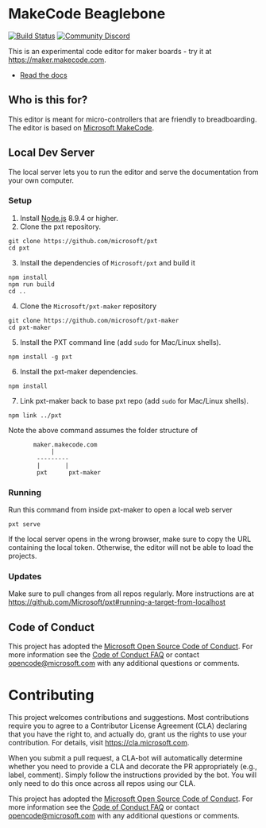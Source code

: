 # MakeCode Beaglebone

[![Build Status](https://travis-ci.org/Microsoft/pxt-maker.svg?branch=master)](https://travis-ci.org/Microsoft/pxt-maker)
[![Community Discord](https://img.shields.io/discord/448979533891371018.svg)](https://aka.ms/makecodecommunity)

This is an experimental code editor for maker boards - try it at https://maker.makecode.com.

* [Read the docs](https://maker.makecode.com/about)

## Who is this for?

This editor is meant for micro-controllers that are friendly to breadboarding. The editor is based on [Microsoft MakeCode](https://makecode.com).

## Local Dev Server

The local server lets you to run the editor and serve the documentation from your own computer.

### Setup

1. Install [Node.js](https://nodejs.org/) 8.9.4 or higher.
2. Clone the pxt repository.
```
git clone https://github.com/microsoft/pxt
cd pxt
```
3. Install the dependencies of ``Microsoft/pxt`` and build it
```
npm install
npm run build
cd ..
```
4. Clone the ``Microsoft/pxt-maker`` repository
```
git clone https://github.com/microsoft/pxt-maker
cd pxt-maker
```
5. Install the PXT command line (add `sudo` for Mac/Linux shells).
```
npm install -g pxt
```
6. Install the pxt-maker dependencies.
```
npm install
```
7. Link pxt-maker back to base pxt repo (add `sudo` for Mac/Linux shells).
```
npm link ../pxt
```
Note the above command assumes the folder structure of   
```
       maker.makecode.com
            |
        ---------
        |       |                        
        pxt      pxt-maker
 ```

### Running

Run this command from inside pxt-maker to open a local web server
```
pxt serve
```
If the local server opens in the wrong browser, make sure to copy the URL containing the local token. 
Otherwise, the editor will not be able to load the projects.

### Updates

Make sure to pull changes from all repos regularly. More instructions are at https://github.com/Microsoft/pxt#running-a-target-from-localhost

## Code of Conduct

This project has adopted the [Microsoft Open Source Code of Conduct](https://opensource.microsoft.com/codeofconduct/). For more information see the [Code of Conduct FAQ](https://opensource.microsoft.com/codeofconduct/faq/) or contact [opencode@microsoft.com](mailto:opencode@microsoft.com) with any additional questions or comments.

# Contributing

This project welcomes contributions and suggestions.  Most contributions require you to agree to a
Contributor License Agreement (CLA) declaring that you have the right to, and actually do, grant us
the rights to use your contribution. For details, visit https://cla.microsoft.com.

When you submit a pull request, a CLA-bot will automatically determine whether you need to provide
a CLA and decorate the PR appropriately (e.g., label, comment). Simply follow the instructions
provided by the bot. You will only need to do this once across all repos using our CLA.

This project has adopted the [Microsoft Open Source Code of Conduct](https://opensource.microsoft.com/codeofconduct/).
For more information see the [Code of Conduct FAQ](https://opensource.microsoft.com/codeofconduct/faq/) or
contact [opencode@microsoft.com](mailto:opencode@microsoft.com) with any additional questions or comments.
